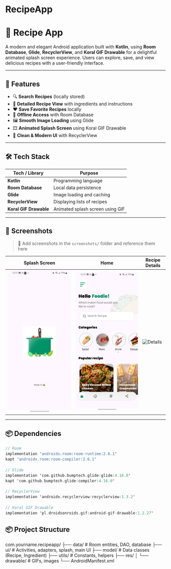 # RecipeApp

# 🍲 Recipe App

A modern and elegant Android application built with **Kotlin**, using **Room Database**, **Glide**, **RecyclerView**, and **Koral GIF Drawable** for a delightful animated splash screen experience. Users can explore, save, and view delicious recipes with a user-friendly interface.

---

## 🚀 Features

- 🔍 **Search Recipes** (locally stored)
- 🧾 **Detailed Recipe View** with ingredients and instructions
- ❤️ **Save Favorite Recipes** locally
- 📁 **Offline Access** with Room Database
- 🖼️ **Smooth Image Loading** using Glide
- 🎞️ **Animated Splash Screen** using Koral GIF Drawable
- 🧹 **Clean & Modern UI** with RecyclerView

---

## 🛠️ Tech Stack

| Tech / Library         | Purpose                                 |
|------------------------|------------------------------------------|
| **Kotlin**             | Programming language                     |
| **Room Database**      | Local data persistence                   |
| **Glide**              | Image loading and caching                |
| **RecyclerView**       | Displaying lists of recipes              |
| **Koral GIF Drawable** | Animated splash screen using GIF         |

---

## 📸 Screenshots

> 📌 Add screenshots in the `screenshots/` folder and reference them here

| Splash Screen | Home | Recipe Details |
|---------------|------|----------------|
| ![Splash](https://github.com/Mayank-Rai94/RecipeApp/blob/8c0e2a04b81b08d1f875597f6ae96c9a9d786050/Recipe4.jpg) | ![Home](https://github.com/Mayank-Rai94/RecipeApp/blob/8c0e2a04b81b08d1f875597f6ae96c9a9d786050/Recipe3.jpg) | ![Details]([screenshots/details.png](https://github.com/Mayank-Rai94/RecipeApp/blob/8c0e2a04b81b08d1f875597f6ae96c9a9d786050/Recipe5.jpg)) |

---

## 📦 Dependencies

```kotlin
// Room
implementation "androidx.room:room-runtime:2.6.1"
kapt "androidx.room:room-compiler:2.6.1"

// Glide
implementation 'com.github.bumptech.glide:glide:4.16.0'
kapt 'com.github.bumptech.glide:compiler:4.16.0'

// RecyclerView
implementation 'androidx.recyclerview:recyclerview:1.3.2'

// Koral GIF Drawable
implementation 'pl.droidsonroids.gif:android-gif-drawable:1.2.27'

```
## 📦 Project Structure
com.yourname.recipeapp/
├── data/                 # Room entities, DAO, database
├── ui/                   # Activities, adapters, splash, main UI
├── model/                # Data classes (Recipe, Ingredient)
├── utils/                # Constants, helpers
├── res/
│   └── drawable/         # GIFs, images
└── AndroidManifest.xml




